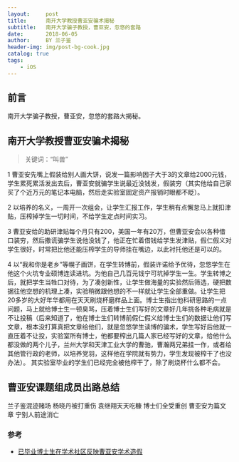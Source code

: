 ```yaml
---
layout:     post
title:      南开大学教授曹亚安骗术揭秘
subtitle:   南开大学骗子教授，曹亚安，忽悠的套路 
date:       2018-06-05
author:     BY 兰子鉴
header-img: img/post-bg-cook.jpg
catalog: true
tags:
    - iOS
---
```


## 前言

南开大学骗子教授，曹亚安，忽悠的套路大揭秘。




## 南开大学教授曹亚安骗术揭秘

>关键词：“叫兽”


1 曹亚安先嘴上假装给别人画大饼，说发一篇影响因子大于3的文章给2000元钱，学生累死累活发出去后，曹亚安就骗学生说最近没钱发，假装穷（其实他给自己家买了个近万元的笔记本电脑，然后走实验室固定资产报销时眼都不眨）。 

2 以培养的名义，一周开一次组会，让学生汇报工作，学生稍有点懈怠马上就扣津贴，压榨掉学生一切时间，不给学生定点时间实习。 

3 曹亚安给的助研津贴每个月只有200，美国一年有20万，但曹亚安会以各种借口装穷，然后撒谎骗学生说他没钱了，他正在忙着借钱给学生发津贴，假仁假义对学生很好，时常把比他还能压榨学生的导师挂在嘴边，以此衬托他还是可以的。 

4 以“我和你是老乡”等幌子画饼，在学生转博前，假装许诺给予优待，忽悠学生在他这个火坑专业硕博连读进坑。为他自己几百元钱宁可坑掉学生一生。学生转博之后，就把学生当牲口对待，为了凑创新性，让学生做海量的实验然后筛选，硬把数据往他空想的机理上凑，实验稍微跟他想的不一样就让学生全部重做。让学生把20多岁的大好年华都用在天天刷烧杯磨样品上面。博士生指出他科研思路的一点问题，马上就给博士生一顿臭骂，压着博士生们写好的文章好几年挑各种毛病就是不让投稿（后来知道了，他在博士生们转博前假仁假义给博士生们的数据让他们写文章，根本没打算真把文章给他们，就是忽悠学生读博的骗术，学生写好后他就一直压着不让投，实验室所有博士，他都要榨出几篇人家已经写好的文章，给他什么都没做的两个儿子，兰州大学和天津工业大学的曹驰，曹瀚两兄弟挂一作，或者给其他管行政的老师，以培养党羽，这样他在学院就有势力，学生发现被榨干了也没办法）。
其实验室毕业的学生们已经完全被他榨干了，除了刷烧杯什么都不会。


## 曹亚安课题组成员出路总结

兰子鉴混迹赌场 杨晓丹被打重伤 袁继翔天天吃糠 博士们全受重创 曹亚安为篇文章 宁别人前途消亡


### 参考

- [已毕业博士生在学术社区反映曹亚安学术造假](https://www.researchgate.net/post/The_biggest_academic_scandle_ever_in_history)

 

